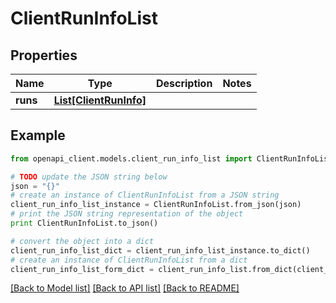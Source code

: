 # ClientRunInfoList


## Properties
Name | Type | Description | Notes
------------ | ------------- | ------------- | -------------
**runs** | [**List[ClientRunInfo]**](ClientRunInfo.md) |  | 

## Example

```python
from openapi_client.models.client_run_info_list import ClientRunInfoList

# TODO update the JSON string below
json = "{}"
# create an instance of ClientRunInfoList from a JSON string
client_run_info_list_instance = ClientRunInfoList.from_json(json)
# print the JSON string representation of the object
print ClientRunInfoList.to_json()

# convert the object into a dict
client_run_info_list_dict = client_run_info_list_instance.to_dict()
# create an instance of ClientRunInfoList from a dict
client_run_info_list_form_dict = client_run_info_list.from_dict(client_run_info_list_dict)
```
[[Back to Model list]](../README.md#documentation-for-models) [[Back to API list]](../README.md#documentation-for-api-endpoints) [[Back to README]](../README.md)


